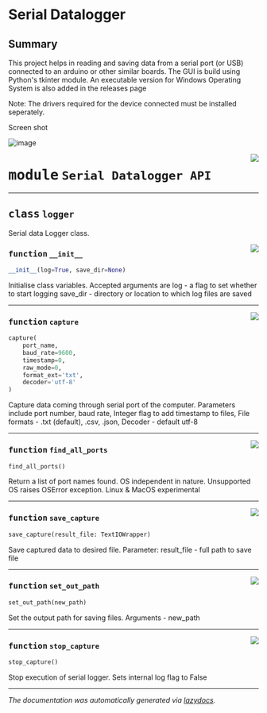 # Serial Datalogger

## Summary
This project helps in reading and saving data from a serial port (or USB) connected to an arduino or other similar  boards. The GUI is build using Python's tkinter module. An executable version for Windows Operating System is also added in the releases page

Note: The drivers required for the device connected must be installed seperately.

Screen shot

![image](https://user-images.githubusercontent.com/58716239/140685682-5c6af2dd-8583-4318-b377-0355dfd820d5.png)


<!-- markdownlint-disable -->

<a href="https://github.com/mark-IV-II/serial_datalogger/blob/v3.0.0/serlogger.py#L0"><img align="right" style="float:right;" src="https://img.shields.io/badge/-source-cccccc?style=flat-square"></a>

# <kbd>module</kbd> `Serial Datalogger API`


---

## <kbd>class</kbd> `logger`
Serial data Logger  class. 

<a href="https://github.com/mark-IV-II/serial_datalogger/blob/v3.0.0/serlogger.py#L22"><img align="right" style="float:right;" src="https://img.shields.io/badge/-source-cccccc?style=flat-square"></a>

### <kbd>function</kbd> `__init__`

```python
__init__(log=True, save_dir=None)
```

Initialise class variables. Accepted arguments are log - a flag to set whether to start logging save_dir - directory or location to which log files are saved 




---

<a href="https://github.com/mark-IV-II/serial_datalogger/blob/v3.0.0/serlogger.py#L207"><img align="right" style="float:right;" src="https://img.shields.io/badge/-source-cccccc?style=flat-square"></a>

### <kbd>function</kbd> `capture`

```python
capture(
    port_name,
    baud_rate=9600,
    timestamp=0,
    raw_mode=0,
    format_ext='txt',
    decoder='utf-8'
)
```

Capture data coming through serial port of the computer. Parameters include port number, baud rate, Integer flag to add timestamp to files, File formats - .txt (default), .csv, .json, Decoder - default utf-8 

---

<a href="https://github.com/mark-IV-II/serial_datalogger/blob/v3.0.0/serlogger.py#L163"><img align="right" style="float:right;" src="https://img.shields.io/badge/-source-cccccc?style=flat-square"></a>

### <kbd>function</kbd> `find_all_ports`

```python
find_all_ports()
```

Return a list of port names found. OS independent in nature. Unsupported OS raises OSError exception. Linux & MacOS experimental 

---

<a href="https://github.com/mark-IV-II/serial_datalogger/blob/v3.0.0/serlogger.py#L255"><img align="right" style="float:right;" src="https://img.shields.io/badge/-source-cccccc?style=flat-square"></a>

### <kbd>function</kbd> `save_capture`

```python
save_capture(result_file: TextIOWrapper)
```

Save captured data to desired file. Parameter: result_file - full path to save file 

---

<a href="https://github.com/mark-IV-II/serial_datalogger/blob/v3.0.0/serlogger.py#L155"><img align="right" style="float:right;" src="https://img.shields.io/badge/-source-cccccc?style=flat-square"></a>

### <kbd>function</kbd> `set_out_path`

```python
set_out_path(new_path)
```

Set the output path for saving files. Arguments - new_path 

---

<a href="https://github.com/mark-IV-II/serial_datalogger/blob/v3.0.0/serlogger.py#L274"><img align="right" style="float:right;" src="https://img.shields.io/badge/-source-cccccc?style=flat-square"></a>

### <kbd>function</kbd> `stop_capture`

```python
stop_capture()
```

Stop execution of serial logger. Sets internal log flag to False 




---

_The documentation was automatically generated via [lazydocs](https://github.com/ml-tooling/lazydocs)._